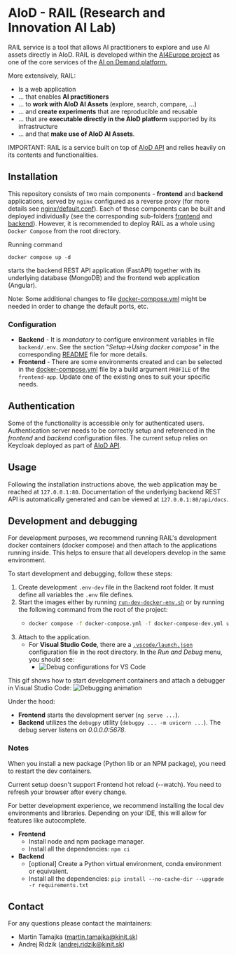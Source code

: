 # AIoD - RAIL (Research and Innovation AI Lab)
RAIL service is a tool that allows AI practitioners to explore and use AI assets directly in AIoD.
RAIL is developed within the <a href="https://ai4europe.eu" target="_blank">AI4Europe project</a> as one of the core services of the <a href="https://aiod.eu" target="_blank">AI on Demand platform.</a>

More extensively, RAIL:
* Is a web application
* … that enables **AI practitioners**
* … to **work with AIoD AI Assets** (explore, search, compare, …)
* … and **create experiments** that are reproducible and reusable
* … that are **executable directly in the AIoD platform** supported by its infrastructure
* … and that **make use of AIoD AI Assets**.

IMPORTANT: RAIL is a service built on top of [AIoD API](https://github.com/aiondemand/AIOD-rest-api)
and relies heavily on its contents and functionalities.

## Installation
This repository consists of two main components - **frontend** and **backend** applications,
served by `nginx` configured as a reverse proxy (for more details see [nginx/default.conf](nginx/default.conf)).
Each of these components can be built and deployed individually (see the corresponding sub-folders [frontend](frontend) and [backend](backend)).
However, it is recommended to deploy RAIL as a whole using `Docker Compose` from the root directory.

Running command
```shell
docker compose up -d
```
starts the backend REST API application (FastAPI) together with its underlying database (MongoDB)
and the frontend web application (Angular).

Note: Some additional changes to file [docker-compose.yml](docker-compose.yml) might be needed
in order to change the default ports, etc.

### Configuration
* **Backend** - It is _mandatory_ to configure environment variables in file `backend/.env`.
  See the section "_Setup->Using docker compose_" in the corresponding [README](backend/README.md) file for more details.
* **Frontend** - There are some environments created and can be selected in the [docker-compose.yml](docker-compose.yml) file
  by a build argument `PROFILE` of the `frontend-app`. Update one of the existing ones to suit your specific needs.

## Authentication
Some of the functionality is accessible only for authenticated users.
Authentication server needs to be correctly setup and referenced in the _frontend_ and _backend_ configuration files.
The current setup relies on Keycloak deployed as part of [AIoD API](https://github.com/aiondemand/AIOD-rest-api).

## Usage
Following the installation instructions above, the web application may be reached at `127.0.0.1:80`.
Documentation of the underlying backend REST API is automatically generated and can be viewed at `127.0.0.1:80/api/docs`.

## Development and debugging
For development purposes, we recommend running RAIL's development docker containers (docker compose) and then attach to the applications running inside. This helps to ensure that all developers develop in the same environment.

To start development and debugging, follow these steps:
1. Create development `.env-dev` file in the Backend root folder. It must define all variables the `.env` file defines.
1. Start the images either by running [`run-dev-docker-env.sh`](./run-dev-docker-env.sh) or by running the following command from the root of the project:
    * ```bash
      docker compose -f docker-compose.yml -f docker-compose-dev.yml up -d --build
      ```
1. Attach to the application.
    * For **Visual Studio Code**, there are a [`.vscode/launch.json`](.vscode/launch.json) configuration file in the root directory. In the *Run and Debug* menu, you should see:
        * ![Debug configurations for VS Code](images/image.png)

This gif shows how to start development containers and attach a debugger in Visual Studio Code:
![Debugging animation](images/debugging-demo-animation.gif)

Under the hood:
* **Frontend** starts the development server (`ng serve ...`).
* **Backend** utilizes the `debugpy` utility (`debugpy ... -m uvicorn ...`). The debug server listens on *0.0.0.0:5678*.

### Notes
When you install a new package (Python lib or an NPM package), you need to restart the dev containers.

Current setup doesn't support Frontend hot reload (--watch). You need to refresh your browser after every change.

For better development experience, we recommend installing the local dev environments and libraries. Depending on your IDE, this will allow for features like autocomplete.
* **Frontend**
    * Install node and npm package manager.
    * Install all the dependencies: `npm ci`
* **Backend**
    * [optional] Create a Python virtual environment, conda environment or equivalent.
    * Install all the dependencies: `pip install --no-cache-dir --upgrade -r requirements.txt`


## Contact
For any questions please contact the maintainers:
* Martin Tamajka ([martin.tamajka@kinit.sk](mailto:martin.tamajka@kinit.sk))
* Andrej Ridzik ([andrej.ridzik@kinit.sk](mailto:andrej.ridzik@kinit.sk))

